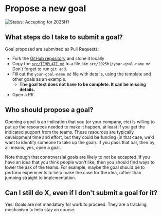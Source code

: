 # Propose a new goal

![Status: Accepting for 2025H1](https://img.shields.io/badge/status-accepting%20proposals%20for%202025H1-green)

## What steps do I take to submit a goal?

Goal proposed are submitted as Pull Requests:

* Fork the [GitHub repository](https://github.com/rust-lang/rust-project-goals) and clone it locally
* Copy the [`src/TEMPLATE.md`](../TEMPLATE.md) to a file like `src/2025h1/your-goal-name.md`. Don't forget to run `git add`.
* Fill out the `your-goal-name.md` file with details, using the template and other goals as an example.
    * **The goal text does not have to be complete. It can be missing details.**
* Open a PR.

## Who should propose a goal?

Opening a goal is an indication that you (or your company, etc) is willing to put up the resources needed to make it happen, at least if you get the indicated support from the teams. These resources are typically development time and effort, but they could be funding (in that case, we'd want to identify someone to take up the goal). If you pass that bar, then by all means, yes, open a goal. 

Note though that controversial goals are likely to not be accepted. If you have an idea that you think people won't like, then you should find ways to lower the ask of the teams. For example, maybe the goal should be to perform experiments to help make the case for the idea, rather than jumping straight to implementation.

## Can I still do X, even if I don't submit a goal for it?

Yes. Goals are not mandatory for work to proceed. They are a tracking mechanism to help stay on course.